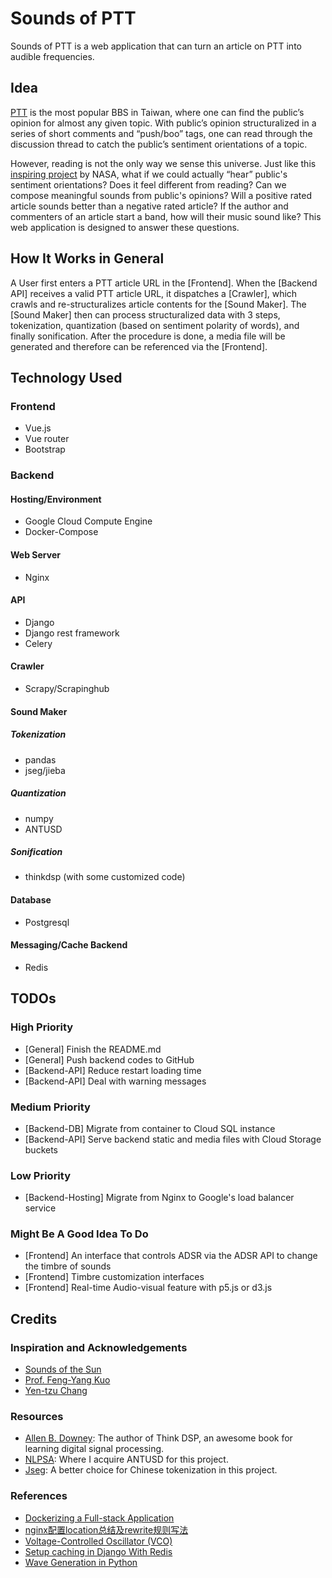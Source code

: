 # Sounds of PTT

Sounds of PTT is a web application that can turn an article on PTT into audible frequencies.

## Idea

[PTT](https://www.ptt.cc/bbs/index.html) is the most popular BBS in Taiwan, where one can find the public’s opinion for almost any given topic. With public’s opinion structuralized in a series of short comments and “push/boo” tags, one can read through the discussion thread to catch the public’s sentiment orientations of a topic.

However, reading is not the only way we sense this universe. Just like this [inspiring project](https://www.nasa.gov/feature/goddard/2018/sounds-of-the-sun) by NASA, what if we could actually “hear” public's sentiment orientations? Does it feel different from reading? Can we compose meaningful sounds from public's opinions? Will a positive rated article sounds better than a negative rated article? If the author and commenters of an article start a band, how will their music sound like? This web application is designed to answer these questions.

## How It Works in General
A User first enters a PTT article URL in the \[Frontend\]. When the \[Backend API\] receives a valid PTT article URL, it dispatches a \[Crawler\], which crawls and re-structuralizes article contents for the \[Sound Maker\]. The \[Sound Maker\] then can process structuralized data with 3 steps, tokenization, quantization (based on sentiment polarity of words), and finally sonification. After the procedure is done, a media file will be generated and therefore can be referenced via the \[Frontend\].

## Technology Used
### Frontend
- Vue.js
- Vue router
- Bootstrap

### Backend
#### Hosting/Environment
- Google Cloud Compute Engine
- Docker-Compose

#### Web Server
- Nginx

#### API
- Django
- Django rest framework
- Celery

#### Crawler
- Scrapy/Scrapinghub

#### Sound Maker
##### Tokenization
- pandas
- jseg/jieba
##### Quantization
- numpy
- ANTUSD
##### Sonification
- thinkdsp (with some customized code)

#### Database
- Postgresql

#### Messaging/Cache Backend
- Redis

## TODOs
### High Priority
- \[General\] Finish the README.md
- \[General\] Push backend codes to GitHub
- \[Backend-API\] Reduce restart loading time
- \[Backend-API\] Deal with warning messages
### Medium Priority
- \[Backend-DB\] Migrate from container to Cloud SQL instance
- \[Backend-API\] Serve backend static and media files with Cloud Storage buckets
### Low Priority
- \[Backend-Hosting\] Migrate from Nginx to Google's load balancer service
### Might Be A Good Idea To Do
- \[Frontend\] An interface that controls ADSR via the ADSR API to change the timbre of sounds
- \[Frontend\] Timbre customization interfaces
- \[Frontend\] Real-time Audio-visual feature with p5.js or d3.js
## Credits
### Inspiration and Acknowledgements
- [Sounds of the Sun](https://www.nasa.gov/feature/goddard/2018/sounds-of-the-sun)
- [Prof. Feng-Yang Kuo](https://www.mis.nsysu.edu.tw/~bkuo/)
- [Yen-tzu Chang](http://www.changyentzu.com/)
### Resources
- [Allen B. Downey](https://github.com/AllenDowney/ThinkDSP): The author of Think DSP, an awesome book for learning digital signal processing.
- [NLPSA](http://academiasinicanlplab.github.io/): Where I acquire ANTUSD for this project.
- [Jseg](https://github.com/amigcamel/Jseg): A better choice for Chinese tokenization in this project.
### References
- [Dockerizing a Full-stack Application](https://medium.com/@matthew.rosendin/dockerizing-a-full-stack-application-89a7d69e11e9)
- [nginx配置location总结及rewrite规则写法](http://seanlook.com/2015/05/17/nginx-location-rewrite/)
- [Voltage-Controlled Oscillator (VCO)](http://synthesizeracademy.com/voltage-controlled-oscillator-vco/)
- [Setup caching in Django With Redis](https://boostlog.io/@nixus89896/setup-caching-in-django-with-redis-5abb7d060814730093a2eebe)
- [Wave Generation in Python](http://blog.acipo.com/wave-generation-in-python/)

